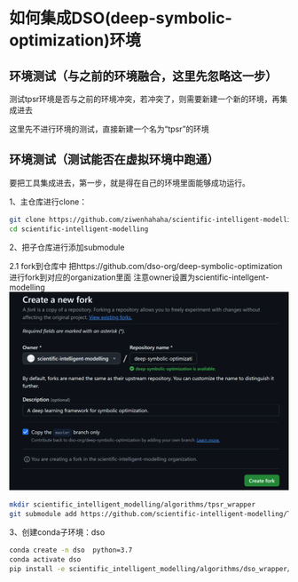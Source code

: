 # 如何集成DSO(deep-symbolic-optimization)环境

## 环境测试（与之前的环境融合，这里先忽略这一步）

测试tpsr环境是否与之前的环境冲突，若冲突了，则需要新建一个新的环境，再集成进去

这里先不进行环境的测试，直接新建一个名为“tpsr”的环境

## 环境测试（测试能否在虚拟环境中跑通）

要把工具集成进去，第一步，就是得在自己的环境里面能够成功运行。

1、主仓库进行clone：

```bash
git clone https://github.com/ziwenhahaha/scientific-intelligent-modelling.git --recursive
cd scientific-intelligent-modelling
```

2、把子仓库进行添加submodule

2.1 fork到仓库中
把https://github.com/dso-org/deep-symbolic-optimization 进行fork到对应的organization里面
注意owner设置为scientific-intellgent-modelling
![](./image/fork_dso.png)

```bash
mkdir scientific_intelligent_modelling/algorithms/tpsr_wrapper
git submodule add https://github.com/scientific-intelligent-modelling/TPSR.git scientific_intelligent_modelling/algorithms/tpsr_wrapper/tpsr
```

3、创建conda子环境：dso

```bash
conda create -n dso  python=3.7
conda activate dso
pip install -e scientific_intelligent_modelling/algorithms/dso_wrapper/dso/dso
```
